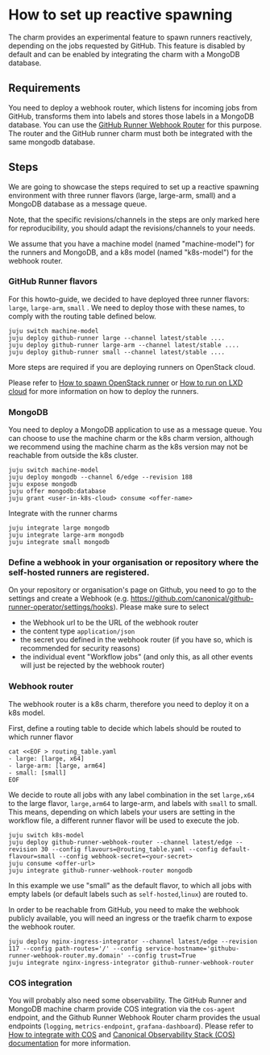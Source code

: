 # How to set up reactive spawning

The charm provides an experimental feature to spawn runners reactively, depending on the jobs requested by GitHub.
This feature is disabled by default and can be enabled by integrating the charm with a MongoDB database.

## Requirements

You need to deploy a webhook router, which listens for incoming jobs from GitHub, transforms them into
labels and stores those labels in a MongoDB database. You can use the [GitHub Runner Webhook Router](https://charmhub.io/github-runner-webhook-router) for this purpose.
The router and the GitHub runner charm must both be integrated with the same mongodb database.


## Steps
We are going to showcase the steps required to set up a reactive spawning environment with three runner flavors (large, large-arm, small) and a MongoDB database as a message queue.

Note, that the specific revisions/channels in the steps are only marked here for reproducibility, you should adapt the revisions/channels to your needs.

We assume that you have a machine model (named "machine-model") for the runners and MongoDB, and a k8s model (named "k8s-model") for the webhook router.

### GitHub Runner flavors

For this howto-guide, we decided to have deployed three runner flavors: `large`, `large-arm`, `small` . We need
to deploy those with these names, to comply with the routing table defined below.

```shell
juju switch machine-model
juju deploy github-runner large --channel latest/stable ....
juju deploy github-runner large-arm --channel latest/stable ....
juju deploy github-runner small --channel latest/stable ....
```

More steps are required if you are deploying runners on OpenStack cloud.

Please refer to [How to spawn OpenStack runner](how-to/openstack-runner.md) or [How to run on LXD cloud](how-to/run-on-lxd.md)
for more information on how to deploy the runners.

### MongoDB

You need to deploy a MongoDB application to use as a message queue. 
You can choose to use the machine charm or the k8s charm version, although we recommend using
the machine charm as the k8s version may not be reachable from outside the k8s cluster.

```shell
juju switch machine-model
juju deploy mongodb --channel 6/edge --revision 188 
juju expose mongodb
juju offer mongodb:database
juju grant <user-in-k8s-cloud> consume <offer-name>
```

Integrate with the runner charms

```shell
juju integrate large mongodb
juju integrate large-arm mongodb
juju integrate small mongodb
```

### Define a webhook in your organisation or repository where the self-hosted runners are registered.

On your repository or organisation's page on Github, you need to go to the settings and create a Webhook
(e.g. https://github.com/canonical/github-runner-operator/settings/hooks). Please make sure to select

- the Webhook url to be the URL of the webhook router
- the content type `application/json`
- the secret you defined in the webhook router (if you have so, which is recommended for security reasons)
- the individual event "Workflow jobs" (and only this, as all other events will just be rejected by the webhook router)

### Webhook router

The webhook router is a k8s charm, therefore you need to deploy it on a k8s model.

First, define a routing table to decide which labels should be routed to which runner flavor

```shell
cat <<EOF > routing_table.yaml 
- large: [large, x64]
- large-arm: [large, arm64]
- small: [small]
EOF
```

We decide to route all jobs with any label combination in the set `large,x64` to the large flavor, `large,arm64` to large-arm,
and labels with `small` to small.
This means, depending on which labels your users are setting in the workflow file, a different runner flavor will be used to
execute the job.


```shell
juju switch k8s-model
juju deploy github-runner-webhook-router --channel latest/edge --revision 30 --config flavours=@routing_table.yaml --config default-flavour=small --config webhook-secret=<your-secret>
juju consume <offer-url>
juju integrate github-runner-webhook-router mongodb
```

In this example we use "small" as the default flavor, to which all jobs with empty labels (or default labels such as `self-hosted`,`linux`) 
are routed to.


In order to be reachable from GitHub, you need to make the webhook publicly available, you will need an ingress or the traefik charm to expose the webhook router.

```shell
juju deploy nginx-ingress-integrator --channel latest/edge --revision 117 --config path-routes='/' --config service-hostname='githubu-runner-webhook-router.my.domain' --config trust=True
juju integrate nginx-ingress-integrator github-runner-webhook-router
```

### COS integration
You will probably also need some observability.
The GitHub Runner and MongoDB machine charm provide COS integration via the `cos-agent` endpoint, and the
Github Runner Webhook Router charm  provides the usual endpoints (`logging`, `metrics-endpoint`, `grafana-dashboard`). Please refer to
[How to integrate with COS](how-to/integrate-with-cos.md) and [Canonical Observability Stack (COS) documentation](https://charmhub.io/topics/canonical-observability-stack) 
for more information.